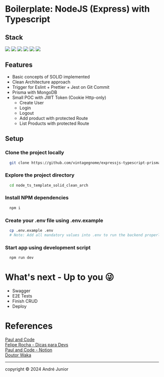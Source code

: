 # Boilerplate: NodeJS (Express) with Typescript

## Stack

![](https://img.shields.io/badge/TypeScript-007ACC?style=for-the-badge&logo=typescript&logoColor=white)
![](https://img.shields.io/badge/Express%20js-000000?style=for-the-badge&logo=express&logoColor=white)
![](https://img.shields.io/badge/eslint-3A33D1?style=for-the-badge&logo=eslint&logoColor=white)
![](https://img.shields.io/badge/prettier-1A2C34?style=for-the-badge&logo=prettier&logoColor=F7BA3E)
![](https://img.shields.io/badge/JWT-000000?style=for-the-badge&logo=JSON%20web%20tokens&logoColor=white)
![](https://img.shields.io/badge/Jest-C21325?style=for-the-badge&logo=jest&logoColor=white)

## Features

- Basic concepts of SOLID implemented
- Clean Architecture approach
- Trigger for Eslint + Prettier + Jest on Git Commit
- Prisma with MongoDB
- Small POC with JWT Token (Cookie Http-only)
  - Create User
  - Login
  - Logout
  - Add product with protected Route
  - List Products with protected Route

## Setup

### Clone the project locally

```bash
  git clone https://github.com/vintagegnome/expressjs-typescript-prisma-boilerplate.git
```

### Explore the project directory

```bash
  cd node_ts_template_solid_clean_arch
```

### Install NPM dependencies

```bash
  npm i
```

### Create your .env file using .env.example

```bash
  cp .env.example .env
  # Note: Add all mandatory values into .env to run the backend properly
```

### Start app using development script

```bash
  npm run dev
```

# What's next - Up to you :stuck_out_tongue_winking_eye:

- Swagger
- E2E Tests
- Finish CRUD
- Deploy

# References

[Paul and Code](https://www.youtube.com/channel/UC7oNSRXjR0lQQS_RkzoGgTg) <br>
[Felipe Rocha - Dicas para Devs](https://www.youtube.com/watch?v=RO3l_xy7GeM&list=LL&index=4)<br>
[Paul and Code - Notion](https://paulandcode.notion.site/Node-js-Express-with-Typescript-Setup-Part-3-Securing-Node-js-Apps-with-JWT-1749438c6ea742a280c197e036369ffd) <br>
[Doutor Waka](https://www.youtube.com/watch?v=vkcTw9jgDTw)

---

copyright &copy; 2024 André Junior
